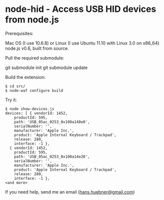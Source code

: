 # node-hid - Access USB HID devices from node.js #

Prerequisites:

Mac OS (I use 10.6.8) or Linux (I use Ubuntu 11.10 with Linux 3.0 on x86_64)
node.js v0.6, built from source.

Pull the required submodule:

git submodule init
git submodule update

Build the extension:

```
$ cd src/
$ node-waf configure build
```

Try it:

```
$ node show-devices.js
devices: [ { vendorId: 1452,
    productId: 595,
    path: 'USB_05ac_0253_0x100a148e0',
    serialNumber: '',
    manufacturer: 'Apple Inc.',
    product: 'Apple Internal Keyboard / Trackpad',
    release: 280,
    interface: -1 },
  { vendorId: 1452,
    productId: 595,
    path: 'USB_05ac_0253_0x100a14e20',
    serialNumber: '',
    manufacturer: 'Apple Inc.',
    product: 'Apple Internal Keyboard / Trackpad',
    release: 280,
    interface: -1 },
<and more>
```

If you need help, send me an email (hans.huebner@gmail.com)
